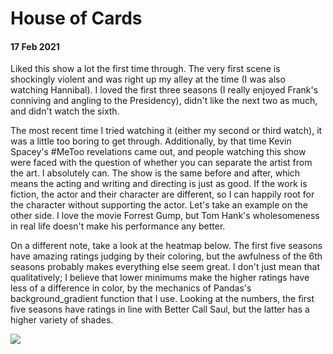 # House of Cards
#### 17 Feb 2021

Liked this show a lot the first time through. The very first scene is shockingly violent and was right up my alley at the time (I was also watching Hannibal). I loved the first three seasons (I really enjoyed Frank's conniving and angling to the Presidency), didn't like the next two as much, and didn't watch the sixth.

The most recent time I tried watching it (either my second or third watch), it was a little too boring to get through. Additionally, by that time Kevin Spacey's #MeToo revelations came out, and people watching this show were faced with the question of whether you can separate the artist from the art. I absolutely can. The show is the same before and after, which means the acting and writing and directing is just as good. If the work is fiction, the actor and their character are different, so I can happily root for the character without supporting the actor. Let's take an example on the other side. I love the movie Forrest Gump, but Tom Hank's wholesomeness in real life doesn't make his performance any better.

On a different note, take a look at the heatmap below. The first five seasons have amazing ratings judging by their coloring, but the awfulness of the 6th seasons probably makes everything else seem great. I don't just mean that qualitatively; I believe that lower minimums make the higher ratings have less of a difference in color, by the mechanics of Pandas's background_gradient function that I use. Looking at the numbers, the first five seasons have ratings in line with Better Call Saul, but the latter has a higher variety of shades.

![](https://lh4.googleusercontent.com/nhv5M7gpvLQnmENGsAboJT0FcMJWXvc2AZ0o5dkGOYmrSRVAzeo7e2aTpIYi_sqgyQpNK46XozBO-j6PdqazROVCLZQMBFVxGp9GlcJPNSpInkD2vyfL01xxBYaAFMIQew=w1280)